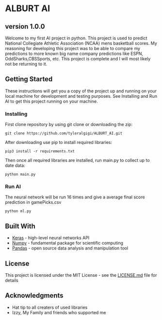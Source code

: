 # ALBURT AI
## version 1.0.0

  Welcome to my first AI project in python. This project is used to predict National Collegiate Athletic Association (NCAA) mens basketball scores. My reasoning for developing this project was to be able to compare my predictions to more known big name company predictions like ESPN, OddSharks,CBSSports, etc. This project is complete and I will most likely not be returning to it.

## Getting Started

These instructions will get you a copy of the project up and running on your local machine for development and testing purposes. See Installing and Run AI to get this project running on your machine.

### Installing

First clone repository by using git clone or downloading the zip:
```
git clone https://github.com/tyleralgigi/ALBURT_AI.git
```

After downloading use pip to install required libraries: 
```
pip3 install -r requirements.txt 
```
Then once all required libraries are installed, run main.py to collect up to date data: 
```
python main.py
```

### Run AI

The neural network will be run 16 times and give a average final score prediction in gamePicks.csv
```
python ml.py
```

## Built With

* [Keras](http://https://keras.io/) - high-level neural networks API
* [Numpy](https://https://numpy.org/) - fundamental package for scientific computing
* [Pandas](https://https://pandas.pydata.org/) - open source data analysis and manipulation tool

## License

This project is licensed under the MIT License - see the [LICENSE.md](LICENSE.md) file for details

## Acknowledgments

* Hat tip to all creaters of used libraries
* Izzy, My Family and friends who supported me
